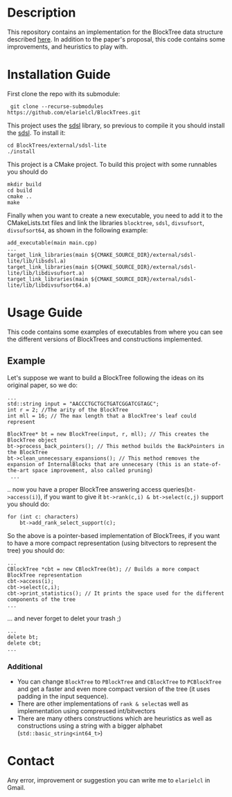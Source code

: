 # Description
This repository contains an implementation for the BlockTree data structure described [here](https://ieeexplore.ieee.org/document/7149265). In addition to the paper's proposal, this code contains some improvements, and heuristics to play with.
# Installation Guide
First clone the repo with its submodule:
```
 git clone --recurse-submodules https://github.com/elarielcl/BlockTrees.git
 ```
 This project uses the [sdsl](https://github.com/elarielcl/sdsl-lite) library, so previous to compile it you should install the [sdsl](https://github.com/elarielcl/sdsl-lite). To install it:
 ```
 cd BlockTrees/external/sdsl-lite
 ./install
 ```
 
This project is a CMake project. To build this project with some runnables you should do

```
mkdir build
cd build
cmake ..
make
```

Finally when you want to create a new executable, you need to add it to the CMakeLists.txt files and link the libraries `blocktree`, `sdsl`, `divsufsort`,  `divsufsort64`, as shown in the following example:
```
add_executable(main main.cpp)
...
target_link_libraries(main ${CMAKE_SOURCE_DIR}/external/sdsl-lite/lib/libsdsl.a)
target_link_libraries(main ${CMAKE_SOURCE_DIR}/external/sdsl-lite/lib/libdivsufsort.a)
target_link_libraries(main ${CMAKE_SOURCE_DIR}/external/sdsl-lite/lib/libdivsufsort64.a)
```

 # Usage Guide
 This code contains some examples of executables from where you can see the different versions of BlockTrees and constructions implemented.
 ## Example
 Let's suppose we want to build a BlockTree following the ideas on its original paper, so we do:
 ```
 ...
 std::string input = "AACCCTGCTGCTGATCGGATCGTAGC";
 int r = 2; //The arity of the BlockTree
 int mll = 16; // The max length that a BlockTree's leaf could represent
 
 BlockTree* bt = new BlockTree(input, r, mll); // This creates the BlockTree object
 bt->process_back_pointers(); // This method builds the BackPointers in the BlockTree
bt->clean_unnecessary_expansions(); // This method removes the expansion of InternalBlocks that are unnecesary (this is an state-of-the-art space improvement, also called pruning)
  ...
 ```
 .. now you have a proper BlockTree answering access queries(`bt->access(i)`), if you want to give it ``bt->rank(c,i) & bt->select(c,j)`` support you should do:
 ```
 for (int c: characters)
     bt->add_rank_select_support(c);
 ```
 So the above is a pointer-based implementation of BlockTrees, if you want to have a more compact representation (using bitvectors to represent the tree) you should do:
 ```
 ...
 CBlockTree *cbt = new CBlockTree(bt); // Builds a more compact BlockTree representation
 cbt->access(i);
 cbt->select(c,i);
 cbt->print_statistics(); // It prints the space used for the different components of the tree
 ...
 ```
 ... and never forget to delet your trash ;)
 ```
 ...
 delete bt;
 delete cbt;
 ...
 ```
 ### Additional
 - You can change `BlockTree` to `PBlockTree` and `CBlockTree` to `PCBlockTree` and get a faster and even more compact version of the tree (it uses padding in the input sequence).
 - There are other implementations of `rank & select`as well as implementation using compressed int/bitvectors
 - There are many others constructions which are heuristics as well as constructions using a string with a bigger alphabet (``std::basic_string<int64_t>``)
 # Contact
 Any error, improvement or suggestion you can write me to `elarielcl` in Gmail. 
